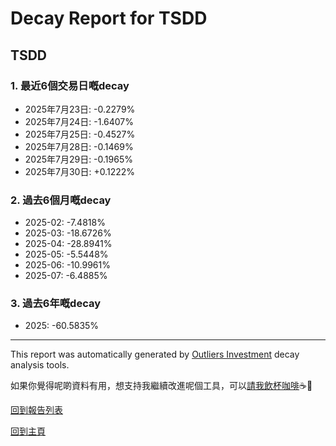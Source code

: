 # Decay Report for TSDD

## TSDD

### 1. 最近6個交易日嘅decay

- 2025年7月23日: -0.2279%
- 2025年7月24日: -1.6407%
- 2025年7月25日: -0.4527%
- 2025年7月28日: -0.1469%
- 2025年7月29日: -0.1965%
- 2025年7月30日: +0.1222%

### 2. 過去6個月嘅decay

- 2025-02: -7.4818%
- 2025-03: -18.6726%
- 2025-04: -28.8941%
- 2025-05: -5.5448%
- 2025-06: -10.9961%
- 2025-07: -6.4885%

### 3. 過去6年嘅decay

- 2025: -60.5835%

------------------------------
This report was automatically generated by [Outliers Investment](https://outliersecon.github.io/Outliers-Investment/) decay analysis tools.

如果你覺得呢啲資料有用，想支持我繼續改進呢個工具，可以[請我飲杯咖啡](https://buymeacoffee.com/outliersecon)☕🙏

[回到報告列表](https://outliersecon.github.io/Outliers-Investment/reports/reports_public)

[回到主頁](https://outliersecon.github.io/Outliers-Investment/)
